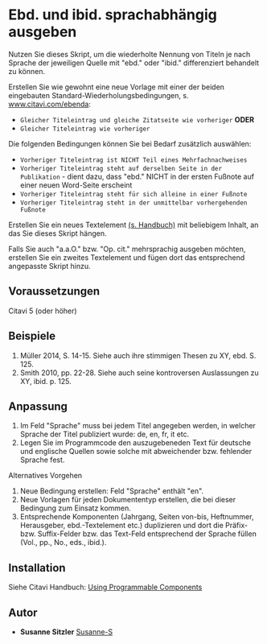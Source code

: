 # Ebd. und ibid. sprachabhängig ausgeben

Nutzen Sie dieses Skript, um die wiederholte Nennung von Titeln je nach Sprache der jeweiligen Quelle mit "ebd." oder "ibid." differenziert behandelt zu können.

Erstellen Sie wie gewohnt eine neue Vorlage mit einer der beiden eingebauten Standard-Wiederholungsbedingungen, s. www.citavi.com/ebenda:
- `Gleicher Titeleintrag und gleiche Zitatseite wie vorheriger` **ODER**
- `Gleicher Titeleintrag wie vorheriger` 

Die folgenden Bedingungen können Sie bei Bedarf zusätzlich auswählen:
- `Vorheriger Titeleintrag ist NICHT Teil eines Mehrfachnachweises`
- `Vorheriger Titeleintrag steht auf derselben Seite in der Publikation` - dient dazu, dass "ebd." NICHT in der ersten Fußnote auf einer neuen Word-Seite erscheint
- `Vorheriger Titeleintrag steht für sich alleine in einer Fußnote`
- `Vorheriger Titeleintrag steht in der unmittelbar vorhergehenden Fußnote`

Erstellen Sie ein neues Textelement [(s. Handbuch)](https://www1.citavi.com/sub/manual6/de/index.html?cse_text_elements.html) mit beliebigem Inhalt, an das Sie dieses Skript hängen. 

Falls Sie auch "a.a.O." bzw. "Op. cit." mehrsprachig ausgeben möchten, erstellen Sie ein zweites Textelement und fügen dort das entsprechend angepasste Skript hinzu.

## Voraussetzungen
Citavi 5 (oder höher)

## Beispiele

1. Müller 2014, S. 14-15. Siehe auch ihre stimmigen Thesen zu XY, ebd. S. 125.
2. Smith 2010, pp. 22-28. Siehe auch seine kontroversen Auslassungen zu XY, ibid. p. 125.

## Anpassung

1. Im Feld "Sprache" muss bei jedem Titel angegeben werden, in welcher Sprache der Titel publiziert wurde: de, en, fr, it etc.
2. Legen Sie im Programmcode den auszugebeneden Text für deutsche und englische Quellen sowie solche mit abweichender bzw. fehlender Sprache fest.

Alternatives Vorgehen
1. Neue Bedingung erstellen: Feld "Sprache" enthält "en".
2. Neue Vorlagen für jeden Dokumententyp erstellen, die bei dieser Bedingung zum Einsatz kommen.
3. Entsprechende Komponenten (Jahrgang, Seiten von-bis, Heftnummer, Herausgeber, ebd.-Textelement etc.) duplizieren und dort die Präfix- bzw. Suffix-Felder bzw. das Text-Feld entsprechend der Sprache füllen (Vol., pp., No., eds., ibid.).

## Installation
Siehe Citavi Handbuch: [Using Programmable Components](https://www.citavi.com/programmable_components)

## Autor

* **Susanne Sitzler** [Susanne-S](https://github.com/Susanne-S)
